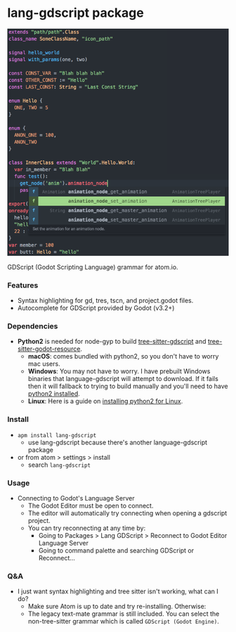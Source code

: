# lang-gdscript package

![](https://raw.githubusercontent.com/IndicaInkwell/language-gdscript/master/lang-gdscript-demo.png)

GDScript (Godot Scripting Language) grammar for atom.io.

### Features

- Syntax highlighting for gd, tres, tscn, and project.godot files.
- Autocomplete for GDScript provided by Godot (v3.2+)

### Dependencies

- **Python2** is needed for node-gyp to build [tree-sitter-gdscript](https://github.com/PrestonKnopp/tree-sitter-gdscript) and [tree-sitter-godot-resource](https://github.com/PrestonKnopp/tree-sitter-godot-resource).
  - **macOS**: comes bundled with python2, so you don't have to worry mac users.
  - **Windows**: You may not have to worry. I have prebuilt Windows binaries that language-gdscript will attempt to download. If it fails then it will fallback to trying to build manually and you'll need to have [python2 installed](https://docs.python-guide.org/starting/install/win/).
  - **Linux**: Here is a guide on [installing python2 for Linux](https://docs.python-guide.org/starting/install/linux/).

### Install

- `apm install lang-gdscript`
  - use lang-gdscript because there's another language-gdscript package
- or from atom > settings > install
  - search `lang-gdscript`

### Usage

- Connecting to Godot's Language Server
  - The Godot Editor must be open to connect.
  - The editor will automatically try connecting when opening a gdscript project.
  - You can try reconnecting at any time by:
    - Going to Packages > Lang GDScript > Reconnect to Godot Editor Language Server
    - Going to command palette and searching GDScript or Reconnect...

### Q&A

- I just want syntax highlighting and tree sitter isn't working, what can I do?
  - Make sure Atom is up to date and try re-installing. Otherwise:
  - The legacy text-mate grammar is still included. You can select the non-tree-sitter grammar which is called `GDScript (Godot Engine)`.
